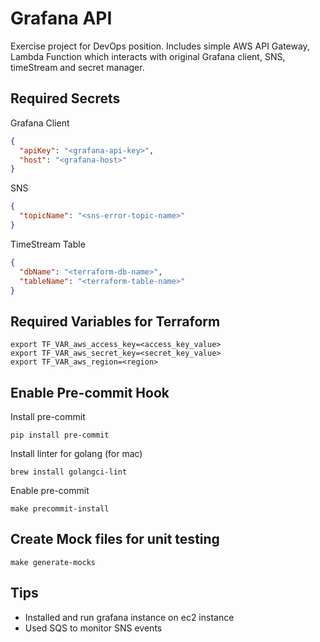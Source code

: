 # Grafana API

Exercise project for DevOps position.
Includes simple AWS API Gateway, Lambda Function which interacts with original Grafana client, SNS, timeStream and secret manager.

## Required Secrets

Grafana Client
```json
{
  "apiKey": "<grafana-api-key>",
  "host": "<grafana-host>"
}
```

SNS
```json
{
  "topicName": "<sns-error-topic-name>"
}
```

TimeStream Table
```json
{
  "dbName": "<terraform-db-name>",
  "tableName": "<terraform-table-name>"
}
```

## Required Variables for Terraform
```shell
export TF_VAR_aws_access_key=<access_key_value>
export TF_VAR_aws_secret_key=<secret_key_value>
export TF_VAR_aws_region=<region>         
```

## Enable Pre-commit Hook

Install pre-commit
``` shell
pip install pre-commit
```

Install linter for golang (for mac)
``` shell
brew install golangci-lint
```

Enable pre-commit
``` shell
make precommit-install
```

## Create Mock files for unit testing
``` shell
make generate-mocks
```

## Tips

- Installed and run grafana instance on ec2 instance
- Used SQS to monitor SNS events